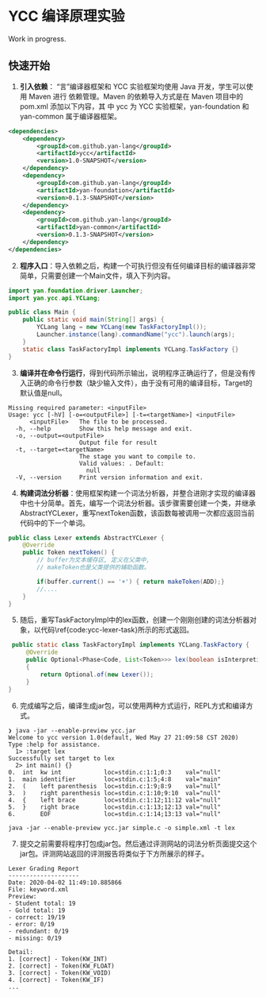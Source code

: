 # YCC 编译原理实验

Work in progress.

## 快速开始

1. **引入依赖**： “言”编译器框架和 YCC 实验框架均使用 Java 开发，学生可以使用 Maven 进行 依赖管理。Maven 的依赖导入方式是在 Maven 项目中的 pom.xml 添加以下内容，其 中 ycc 为 YCC 实验框架，yan-foundation 和 yan-common 属于编译器框架。

```xml
<dependencies>
    <dependency>
        <groupId>com.github.yan-lang</groupId>
        <artifactId>ycc</artifactId>
        <version>1.0-SNAPSHOT</version>
    </dependency>
    <dependency>
        <groupId>com.github.yan-lang</groupId>
        <artifactId>yan-foundation</artifactId>
        <version>0.1.3-SNAPSHOT</version>
    </dependency>
    <dependency>
        <groupId>com.github.yan-lang</groupId>
        <artifactId>yan-common</artifactId>
        <version>0.1.3-SNAPSHOT</version>
    </dependency>
</dependencies>  
```

2. **程序入口**：导入依赖之后，构建一个可执行但没有任何编译目标的编译器非常简单，只需要创建一个Main文件，填入下列内容。

```java
import yan.foundation.driver.Launcher;
import yan.ycc.api.YCLang;

public class Main {
    public static void main(String[] args) {
        YCLang lang = new YCLang(new TaskFactoryImpl());
        Launcher.instance(lang).commandName("ycc").launch(args);
    }
    static class TaskFactoryImpl implements YCLang.TaskFactory {}
}
```

3. **编译并在命令行运行**，得到代码所示输出，说明程序正确运行了，但是没有传入正确的命令行参数（缺少输入文件），由于没有可用的编译目标，Target的默认值是null。

```shell
Missing required parameter: <inputFile>
Usage: ycc [-hV] [-o=<outputFile>] [-t=<targetName>] <inputFile>
      <inputFile>   The file to be processed.
  -h, --help        Show this help message and exit.
  -o, --output=<outputFile>
                    Output file for result
  -t, --target=<targetName>
                    The stage you want to compile to. 
                    Valid values: . Default:
                      null
  -V, --version     Print version information and exit.
```

4. **构建词法分析器**：使用框架构建一个词法分析器，并整合进刚才实现的编译器中也十分简单。首先，编写一个词法分析器。该步骤需要创建一个类，并继承AbstractYCLexer，重写nextToken函数，该函数每被调用一次都应返回当前代码中的下一个单词。

```java
public class Lexer extends AbstractYCLexer {
    @Override
    public Token nextToken() {
        // buffer为文本缓存区, 定义在父类中, 
        // makeToken也是父类提供的辅助函数。

        if(buffer.current() == '+') { return makeToken(ADD);}
        //....
    }
}
```

5. 随后，重写TaskFactoryImpl中的lex函数，创建一个刚刚创建的词法分析器对象，以代码\ref{code:ycc-lexer-task}所示的形式返回。

```java
 public static class TaskFactoryImpl implements YCLang.TaskFactory {
     @Override
     public Optional<Phase<Code, List<Token>>> lex(boolean isInterpreting)
     {
         return Optional.of(new Lexer());
     }
}
```

6. 完成编写之后，编译生成jar包，可以使用两种方式运行，REPL方式和编译方式。

```shell
❯ java -jar --enable-preview ycc.jar 
Welcome to ycc version 1.0(default, Wed May 27 21:09:58 CST 2020)
Type :help for assistance.
  1> :target lex
Successfully set target to lex
  2> int main() {}
0.  int  kw int            loc=stdin.c:1:1;0:3    val="null" 
1.  main identifier        loc=stdin.c:1:5;4:8    val="main" 
2.  (    left parenthesis  loc=stdin.c:1:9;8:9    val="null" 
3.  )    right parenthesis loc=stdin.c:1:10;9:10  val="null" 
4.  {    left brace        loc=stdin.c:1:12;11:12 val="null" 
5.  }    right brace       loc=stdin.c:1:13;12:13 val="null" 
6.       EOF               loc=stdin.c:1:14;13:13 val="null" 

java -jar --enable-preview ycc.jar simple.c -o simple.xml -t lex
```

7. 提交之前需要将程序打包成jar包。然后通过评测网站的词法分析页面提交这个jar包。评测网站返回的评测报告将类似于下方所展示的样子。


```shell
Lexer Grading Report
--------------------
Date: 2020-04-02 11:49:10.885866
File: keyword.xml
Preview:
- Student total: 19
- Gold total: 19
- correct: 19/19
- error: 0/19
- redundant: 0/19
- missing: 0/19

Detail:
1. [correct] - Token(KW_INT)
2. [correct] - Token(KW_FLOAT)
3. [correct] - Token(KW_VOID)
4. [correct] - Token(KW_IF)
...
```

